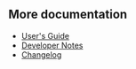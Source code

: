 
## More documentation

* [User's Guide](User-Guide.html)
* [Developer Notes](Developer-Notes.html)
* [Changelog](CHANGES.html)
